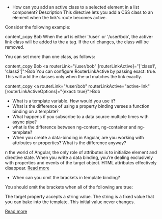 * How can you add an active class to a selected element in a list component?
Description
This directive lets you add a CSS class to an element when the link's route becomes active.

Consider the following example:

content_copy
<a routerLink="/user/bob" routerLinkActive="active-link">Bob</a>
When the url is either '/user' or '/user/bob', the active-link class will be added to the a tag. If the url changes, the class will be removed.

You can set more than one class, as follows:

content_copy
<a routerLink="/user/bob" routerLinkActive="class1 class2">Bob</a>
<a routerLink="/user/bob" [routerLinkActive]="['class1', 'class2']">Bob</a>
You can configure RouterLinkActive by passing exact: true. This will add the classes only when the url matches the link exactly.

content_copy
<a routerLink="/user/bob" routerLinkActive="active-link" [routerLinkActiveOptions]="{exact:
true}">Bob</a>

* What is a template variable. How would you use it?
* What is the difference of using a property binding verses a function binding on a template?
* What happens if you subscribe to a data source multiple times with async pipe?
* what is the difference between ng-content, ng-container and ng- template?
* When you create a data-binding in Angular, are you working with attributes or properties? What is the difference anyway?

n the world of Angular, the only role of attributes is to initialize element and directive state. When you write a data binding, you're dealing exclusively with properties and events of the target object. 
HTML attributes effectively disappear. [Read more](https://next.angular.io/guide/template-syntax#html-attribute-vs-dom-property)

 * When can you omit the brackets in template binding?

You should omit the brackets when all of the following are true:

The target property accepts a string value.
The string is a fixed value that you can bake into the template.
This initial value never changes.

[Read more](https://next.angular.io/guide/template-syntax#one-time-string-initialization)
